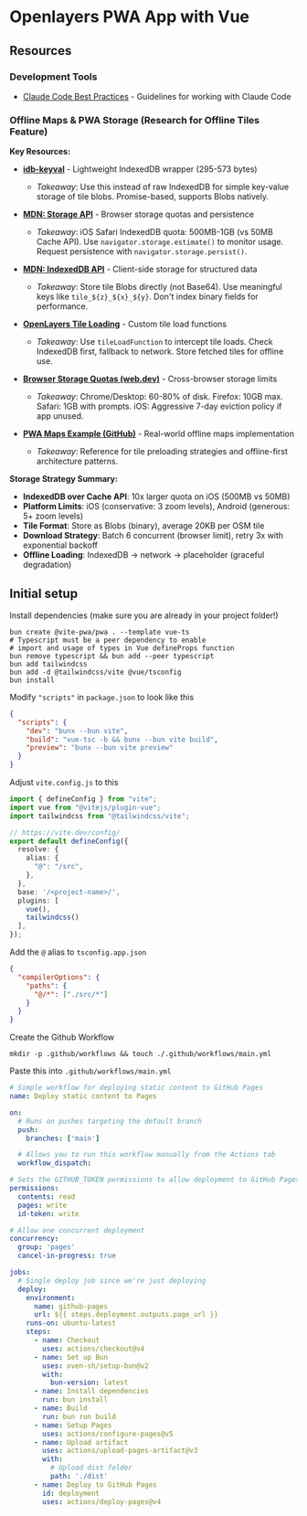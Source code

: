 
# Openlayers PWA App with Vue

## Resources

### Development Tools
- [Claude Code Best Practices](https://www.anthropic.com/engineering/claude-code-best-practices) - Guidelines for working with Claude Code

### Offline Maps & PWA Storage (Research for Offline Tiles Feature)

**Key Resources:**

- **[idb-keyval](https://github.com/jakearchibald/idb-keyval)** - Lightweight IndexedDB wrapper (295-573 bytes)
  - *Takeaway*: Use this instead of raw IndexedDB for simple key-value storage of tile blobs. Promise-based, supports Blobs natively.

- **[MDN: Storage API](https://developer.mozilla.org/en-US/docs/Web/API/Storage_API)** - Browser storage quotas and persistence
  - *Takeaway*: iOS Safari IndexedDB quota: 500MB-1GB (vs 50MB Cache API). Use `navigator.storage.estimate()` to monitor usage. Request persistence with `navigator.storage.persist()`.

- **[MDN: IndexedDB API](https://developer.mozilla.org/en-US/docs/Web/API/IndexedDB_API)** - Client-side storage for structured data
  - *Takeaway*: Store tile Blobs directly (not Base64). Use meaningful keys like `tile_${z}_${x}_${y}`. Don't index binary fields for performance.

- **[OpenLayers Tile Loading](https://openlayers.org/en/latest/apidoc/module-ol_source_XYZ.html)** - Custom tile load functions
  - *Takeaway*: Use `tileLoadFunction` to intercept tile loads. Check IndexedDB first, fallback to network. Store fetched tiles for offline use.

- **[Browser Storage Quotas (web.dev)](https://web.dev/articles/storage-for-the-web)** - Cross-browser storage limits
  - *Takeaway*: Chrome/Desktop: 60-80% of disk. Firefox: 10GB max. Safari: 1GB with prompts. iOS: Aggressive 7-day eviction policy if app unused.

- **[PWA Maps Example (GitHub)](https://github.com/reyemtm/pwa-maps)** - Real-world offline maps implementation
  - *Takeaway*: Reference for tile preloading strategies and offline-first architecture patterns.

**Storage Strategy Summary:**
- **IndexedDB over Cache API**: 10x larger quota on iOS (500MB vs 50MB)
- **Platform Limits**: iOS (conservative: 3 zoom levels), Android (generous: 5+ zoom levels)
- **Tile Format**: Store as Blobs (binary), average 20KB per OSM tile
- **Download Strategy**: Batch 6 concurrent (browser limit), retry 3x with exponential backoff
- **Offline Loading**: IndexedDB → network → placeholder (graceful degradation)

## Initial setup

Install dependencies (make sure you are already in your project folder!)

```shell
bun create @vite-pwa/pwa . --template vue-ts
# Typescript must be a peer dependency to enable
# import and usage of types in Vue defineProps function
bun remove typescript && bun add --peer typescript
bun add tailwindcss
bun add -d @tailwindcss/vite @vue/tsconfig
bun install
```

Modify `"scripts"` in `package.json` to look like this

```json
{
  "scripts": {
    "dev": "bunx --bun vite",
    "build": "vue-tsc -b && bunx --bun vite build",
    "preview": "bunx --bun vite preview"
  }
}
```

Adjust `vite.config.js` to this

```ts
import { defineConfig } from "vite";
import vue from "@vitejs/plugin-vue";
import tailwindcss from "@tailwindcss/vite";

// https://vite.dev/config/
export default defineConfig({
  resolve: {
    alias: {
      "@": "/src",
    },
  },
  base: '/<project-name>/',
  plugins: [
    vue(),
    tailwindcss()
  ],
});
```

Add the `@` alias to `tsconfig.app.json`

```json
{
  "compilerOptions": {
    "paths": {
      "@/*": ["./src/*"]
    }
  }
}
```
<!-- 
Add fonts and tailwind as well as your basic theme to `src/style.css`

```css
@import url("https://fonts.googleapis.com/css2?family=Barlow+Semi+Condensed:wght@500;600&display=swap");
@import "tailwindcss";

@theme {
  --color-primary--50: hsl(260, 100%, 95%);
  --color-primary--300: hsl(264, 82%, 80%);
  --color-primary--500: hsl(263, 55%, 52%);

  --color-neutral-white: hsl(0, 0%, 100%);
  --color-neutral-grey-100: hsl(214, 17%, 92%);
  --color-neutral-grey-200: hsl(0, 0%, 81%);
  --color-neutral-grey-400: hsl(224, 10%, 45%);
  --color-neutral-grey-500: hsl(217, 19%, 35%);
  --color-neutral-darkblue: hsl(219, 29%, 14%);
  --color-neutral-black: hsl(0, 0%, 7%);

  --text-xs: 0.8125rem;
  --font-barlow: "Barlow Semi Condensed", sans-serif;
}

body {
  font-size: var(--text-xs);
  font-family: var(--font-barlow);
}

a {
  color: var(--color-blue-400);
  text-decoration: underline;
}

a:hover {
  color: var(--color-blue-500);
  font-weight: var(--font-weight-semibold);
}
``` -->

Create the Github Workflow

```shell
mkdir -p .github/workflows && touch ./.github/workflows/main.yml
```

Paste this into `.github/workflows/main.yml`

```yml
# Simple workflow for deploying static content to GitHub Pages
name: Deploy static content to Pages

on:
  # Runs on pushes targeting the default branch
  push:
    branches: ['main']

  # Allows you to run this workflow manually from the Actions tab
  workflow_dispatch:

# Sets the GITHUB_TOKEN permissions to allow deployment to GitHub Pages
permissions:
  contents: read
  pages: write
  id-token: write

# Allow one concurrent deployment
concurrency:
  group: 'pages'
  cancel-in-progress: true

jobs:
  # Single deploy job since we're just deploying
  deploy:
    environment:
      name: github-pages
      url: ${{ steps.deployment.outputs.page_url }}
    runs-on: ubuntu-latest
    steps:
      - name: Checkout
        uses: actions/checkout@v4
      - name: Set up Bun
        uses: oven-sh/setup-bun@v2
        with:
          bun-version: latest
      - name: Install dependencies
        run: bun install
      - name: Build
        run: bun run build
      - name: Setup Pages
        uses: actions/configure-pages@v5
      - name: Upload artifact
        uses: actions/upload-pages-artifact@v3
        with:
          # Upload dist folder
          path: './dist'
      - name: Deploy to GitHub Pages
        id: deployment
        uses: actions/deploy-pages@v4
```